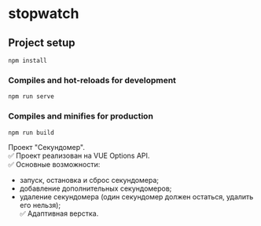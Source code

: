 # stopwatch

## Project setup
```
npm install
```

### Compiles and hot-reloads for development
```
npm run serve
```

### Compiles and minifies for production
```
npm run build
```

Проект "Секундомер".  
:white_check_mark: Проект реализован на VUE Options API.  
:white_check_mark: Основные возможности:  
  - запуск, остановка и сброс секундомера;  
  - добавление дополнительных секундомеров;  
  - удаление секундомера (один секундомер должен остаться, удалить его нельзя);  
:white_check_mark: Адаптивная верстка.
